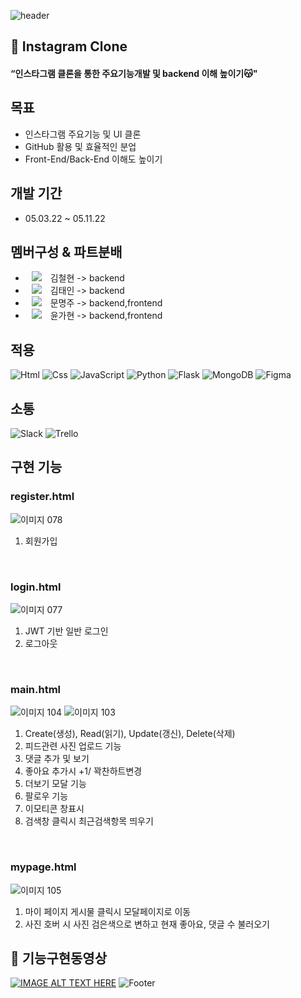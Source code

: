 ![header](https://capsule-render.vercel.app/api?type=waving&color=BEA791&height=150&section=header&text=Instagram%20Clone%20Project&fontSize=30)

## 🙉 Instagram Clone
#### “인스타그램 클론을 통한 주요기능개발 및 backend 이해 높이기😽"

## 목표
-   인스타그램 주요기능 및 UI 클론
-   GitHub 활용 및 효율적인 분업
-   Front-End/Back-End 이해도 높이기

## 개발 기간
-   05.03.22 ~ 05.11.22

## 멤버구성 & 파트분배
-   <a href="https://github.com/KimmyJay"><img 
          src="http://img.shields.io/badge/-Git%20Hub-010000?style=flat&logo=github&link=https://alpox.kr"
          style="height : auto; margin-left : 10px; margin-right : 10px;"/></a> 김철현 -> backend
-   <a href="https://github.com/kti0940"><img 
          src="http://img.shields.io/badge/-Git%20Hub-010000?style=flat&logo=github&link=https://alpox.kr"
          style="height : auto; margin-left : 10px; margin-right : 10px;"/></a> 김태인 -> backend
-   <a href="https://github.com/Moonmooj"><img 
          src="http://img.shields.io/badge/-Git%20Hub-010000?style=flat&logo=github&link=https://alpox.kr"
          style="height : auto; margin-left : 10px; margin-right : 10px;"/></a> 문명주 -> backend,frontend
-   <a href="https://github.com/soiyo"><img 
          src="http://img.shields.io/badge/-Git%20Hub-010000?style=flat&logo=github&link=https://alpox.kr"
          style="height : auto; margin-left : 10px; margin-right : 10px;"/></a> 윤가현 -> backend,frontend

## 적용
<img alt="Html" src ="https://img.shields.io/badge/HTML5-E34F26.svg?&style=for-the-badge&logo=HTML5&logoColor=white"/> <img alt="Css" src ="https://img.shields.io/badge/CSS3-1572B6.svg?&style=for-the-badge&logo=CSS3&logoColor=white"/> <img alt="JavaScript" src ="https://img.shields.io/badge/JavaScriipt-F7DF1E.svg?&style=for-the-badge&logo=JavaScript&logoColor=black"/> <img alt="Python" src ="https://img.shields.io/badge/Python-3776AB.svg?&style=for-the-badge&logo=Python&logoColor=white"/> <img alt="Flask" src ="https://img.shields.io/badge/Flask-E34F30.svg?&style=for-the-badge&logo=Flask&logoColor=white"/> <img alt="MongoDB" src ="https://img.shields.io/badge/MongoDB-3DDC84.svg?&style=for-the-badge&logo=MongoDB&logoColor=black"/> <img alt="Figma" src ="https://img.shields.io/badge/Figma-6F6EAE.svg?&style=for-the-badge&logo=Figma&logoColor=black"/>

## 소통
<img alt="Slack" src ="https://img.shields.io/badge/Slack-8A576D.svg?&style=for-the-badge&logo=Slack&logoColor=black"/> <img alt="Trello" src ="https://img.shields.io/badge/Trello-518bff.svg?&style=for-the-badge&logo=Trello&logoColor=black"/>

## 구현 기능
### register.html<br>
![이미지 078](https://user-images.githubusercontent.com/102009707/187963254-5ebe29f1-8d91-46f0-8279-e331d35f8825.png)
<br>
1. 회원가입
<br>

### login.html<br>
![이미지 077](https://user-images.githubusercontent.com/102009707/187963118-875d262a-5a77-46c2-8ba2-b4044b50d5bd.png)
<br>
1. JWT 기반 일반 로그인
2. 로그아웃
<br>

### main.html<br>
![이미지 104](https://user-images.githubusercontent.com/102009707/187963403-38517189-60e6-495f-982d-332261882e28.png)
![이미지 103](https://user-images.githubusercontent.com/102009707/187963450-374c80a3-3052-479f-8170-3547a75c351b.png)
<br>
1. Create(생성), Read(읽기), Update(갱신), Delete(삭제)
2. 피드관련 사진 업로드 기능
3. 댓글 추가 및 보기
4. 좋아요 추가시 +1/ 꽉찬하트변경
5. 더보기 모달 기능
6. 팔로우 기능
7. 이모티콘 창표시
8. 검색창 클릭시 최근검색항목 띄우기
<br>

### mypage.html<br>
![이미지 105](https://user-images.githubusercontent.com/102009707/187963530-cb8ed793-ed7f-4296-9a78-483c86d139d3.png)
<br>
1. 마이 페이지 게시물 클릭시 모달페이지로 이동
2. 사진 호버 시 사진 검은색으로 변하고 현재 좋아요, 댓글 수 불러오기

## 👀 기능구현동영상
[![IMAGE ALT TEXT HERE](https://iboxcomein.com/wp-content/uploads/2021/08/%EC%9C%A0%ED%8A%9C%EB%B8%8C_%EB%A1%9C%EA%B3%A0.png)](https://www.youtube.com/watch?v=a4cWlUi9wSE&t=1s)
![Footer](https://capsule-render.vercel.app/api?type=waving&color=BEA791&height=200&section=footer)
